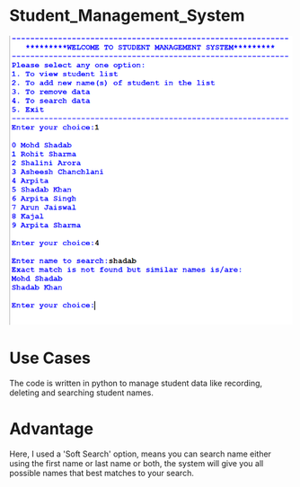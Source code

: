 # Student_Management_System
![Visual Representation of the project](image.png)

# Use Cases
The code is written in python to manage student data like recording, deleting and searching student names.

# Advantage
Here, I used a 'Soft Search' option, means you can search name either using the first name or last name or both, the system will give you all possible names that best matches to your search.